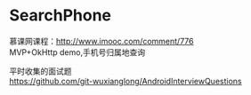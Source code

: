 # SearchPhone
慕课网课程：http://www.imooc.com/comment/776  
MVP+OkHttp demo,手机号归属地查询

平时收集的面试题  
https://github.com/git-wuxianglong/AndroidInterviewQuestions

